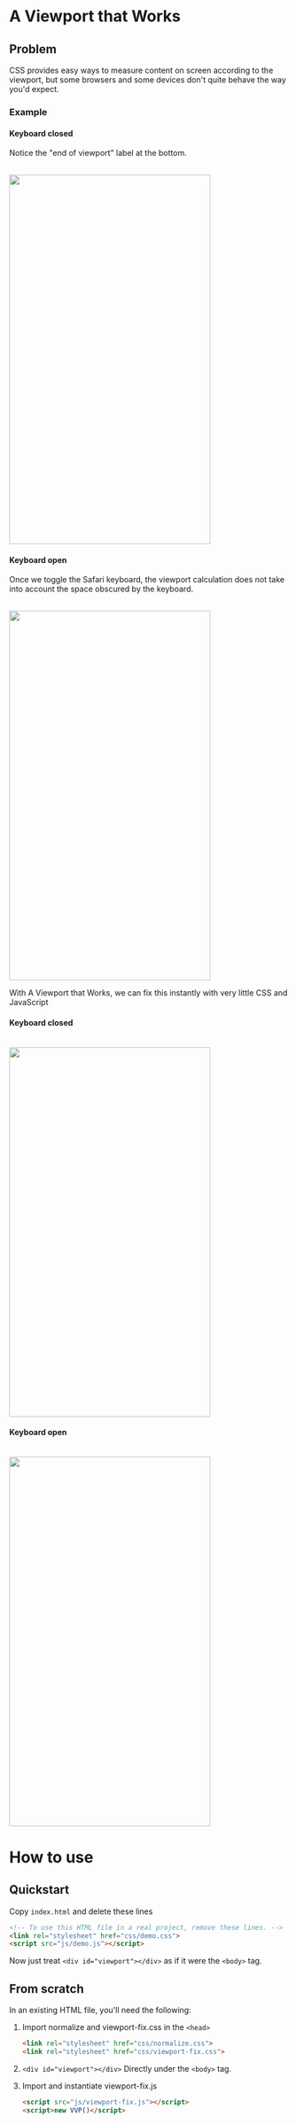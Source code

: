 # A Viewport that Works

## Problem

CSS provides easy ways to measure content on screen according to the viewport, but some browsers and some devices don't quite behave the way you'd expect.

### Example
#### Keyboard closed
Notice the "end of viewport" label at the bottom.

<br><img src="img/ios1.png" width="363" height="667">

#### Keyboard open
Once we toggle the Safari keyboard, the viewport calculation does not take into account the space obscured by the keyboard.

<br><img src="img/ios2.png" width="363" height="667">

With A Viewport that Works, we can fix this instantly with very little CSS and JavaScript

#### Keyboard closed

<br><img src="img/ios3.png" width="363" height="667">

#### Keyboard open

<br><img src="img/ios4.png" width="363" height="667">

# How to use

## Quickstart

Copy `index.html` and delete these lines

~~~html
<!-- To use this HTML file in a real project, remove these lines. -->
<link rel="stylesheet" href="css/demo.css">
<script src="js/demo.js"></script>
~~~

Now just treat `<div id="viewport"></div>` as if it were the `<body>` tag.

## From scratch

In an existing HTML file, you'll need the following:

1. Import normalize and viewport-fix.css in the `<head>`

   ~~~html
   <link rel="stylesheet" href="css/normalize.css">
   <link rel="stylesheet" href="css/viewport-fix.css">
   ~~~

2. `<div id="viewport"></div>` Directly under the `<body>` tag.
3. Import and instantiate viewport-fix.js

   ~~~html
   <script src="js/viewport-fix.js"></script>
   <script>new VVP()</script>
   ~~~
